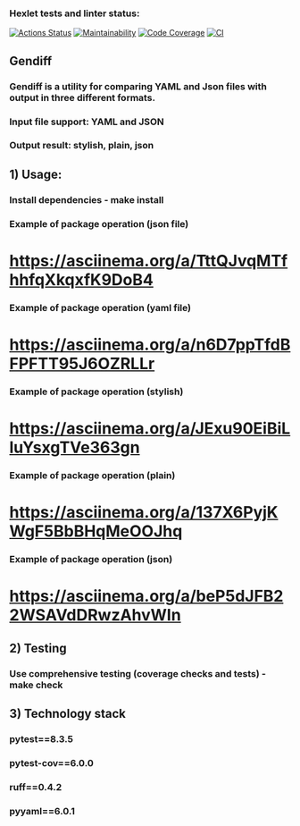 ### Hexlet tests and linter status:
[![Actions Status](https://github.com/bebcor/python-project-50/actions/workflows/hexlet-check.yml/badge.svg)](https://github.com/bebcor/python-project-50/actions)
[![Maintainability](https://qlty.sh/badges/38b9f699-ca00-4ef2-beca-18bc8571c311/maintainability.svg)](https://qlty.sh/gh/bebcor/projects/python-project-50)
[![Code Coverage](https://qlty.sh/badges/38b9f699-ca00-4ef2-beca-18bc8571c311/test_coverage.svg)](https://qlty.sh/gh/bebcor/projects/python-project-50)
[![CI](https://github.com/bebcor/python-project-50/actions/workflows/pyci.yml/badge.svg)](https://github.com/bebcor/python-project-50/actions)


## Gendiff
### Gendiff is a utility for comparing YAML and Json files with output in three different formats.
### Input file support: YAML and JSON
### Output result: stylish, plain, json


## 1) Usage:

### Install dependencies - make install

### Example of package operation (json file)
# https://asciinema.org/a/TttQJvqMTfhhfqXkqxfK9DoB4

### Example of package operation (yaml file)
# https://asciinema.org/a/n6D7ppTfdBFPFTT95J6OZRLLr

### Example of package operation (stylish)
# https://asciinema.org/a/JExu90EiBiLluYsxgTVe363gn

### Example of package operation (plain)
# https://asciinema.org/a/137X6PyjKWgF5BbBHqMeOOJhq

### Example of package operation (json)
# https://asciinema.org/a/beP5dJFB22WSAVdDRwzAhvWIn


## 2) Testing

### Use comprehensive testing (coverage checks and tests) - make check


## 3) Technology stack

### pytest==8.3.5
### pytest-cov==6.0.0
### ruff==0.4.2
### pyyaml==6.0.1 
